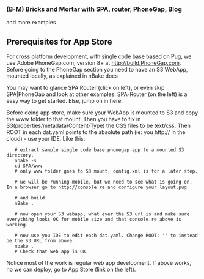 


### (B-M) Bricks and Mortar with SPA, router, PhoneGap, Blog
and more examples

## Prerequisites for App Store

For cross platform development, with single code base based on Pug, we use Adobe PhoneGap.com, version 8+ at http://build.PhoneGap.com. Before going to the PhoneGap section you need to have an S3 WebApp, mounted locally, as explained in nBake docs

You may want to glance SPA Router (click on left), or even skip SPA|PhoneGap and look at other examples. SPA-Router (on the left) is a easy way to get started. Else, jump on in here.

Before doing app store, make sure your WebApp is mounted to S3 and copy the www folder to that mount. Then you have to fix in S3(properties/metadata/Content-Type) the CSS files to be text/css. Then ROOT in each dat.yaml points to the absolute path (ie: you http:// in the cloud) - use your IDE. Like this:
```
   # extract sample single code base phonegap app to a mounted S3 directory.
   nbake -s
   cd SPA/www
   # only www folder goes to S3 mount, config.xml is for a later step.

   # we will be running mobile, but we need to see what is going on. In a browser go to http://console.re and configure your layout.pug

   # and build
   nBake .

   # now open your S3 webapp, what ever the S3 url is and make sure everything looks OK for mobile size and that console.re above is working.

   # now use you IDE to edit each dat.yaml. Change ROOT: '' to instead be the S3 URL from above.
   nbake .
   # Check that web app is OK.

```
Notice most of the work is regular web app development. If above works, no we can deploy, go to App Store (link on the left).

